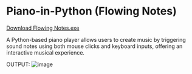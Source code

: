 # Piano-in-Python (Flowing Notes)

[Download Flowing Notes.exe](https://drive.google.com/uc?export=download&id=1__6vzVI3ltAQ1a1C0nnBcj5KJGoaypXz)

A Python-based piano player allows users to create music by triggering sound notes using both mouse clicks and keyboard inputs, offering an interactive musical experience.

OUTPUT:
![image](https://github.com/SourabGarg/Piano-in-Python/assets/112079423/e3b4f857-a546-43b7-b668-87be0a18987f)

